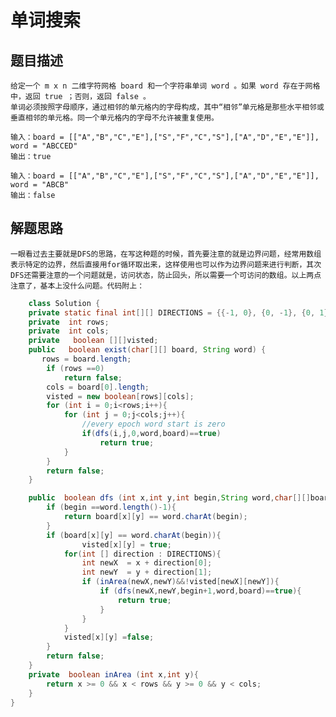 # 单词搜索
## 题目描述
    给定一个 m x n 二维字符网格 board 和一个字符串单词 word 。如果 word 存在于网格中，返回 true ；否则，返回 false 。
    单词必须按照字母顺序，通过相邻的单元格内的字母构成，其中“相邻”单元格是那些水平相邻或垂直相邻的单元格。同一个单元格内的字母不允许被重复使用。

    输入：board = [["A","B","C","E"],["S","F","C","S"],["A","D","E","E"]], word = "ABCCED"
    输出：true
    
    输入：board = [["A","B","C","E"],["S","F","C","S"],["A","D","E","E"]], word = "ABCB"
    输出：false
## 解题思路

    一眼看过去主要就是DFS的思路，在写这种题的时候，首先要注意的就是边界问题，经常用数组表示特定的边界，然后直接用for循环取出来，这样使用也可以作为边界问题来进行判断，其次DFS还需要注意的一个问题就是，访问状态，防止回头，所以需要一个可访问的数组。以上两点注意了，基本上没什么问题。代码附上：
    
```Java
    class Solution {
    private static final int[][] DIRECTIONS = {{-1, 0}, {0, -1}, {0, 1}, {1, 0}};
    private  int rows;
    private  int cols;
    private   boolean [][]visted;
    public   boolean exist(char[][] board, String word) {
       rows = board.length;
        if (rows ==0)
            return false;
        cols = board[0].length;
        visted = new boolean[rows][cols];
        for (int i = 0;i<rows;i++){
            for (int j = 0;j<cols;j++){
                //every epoch word start is zero
                if(dfs(i,j,0,word,board)==true)
                    return true;
            }
        }
        return false;
    }

    public  boolean dfs (int x,int y,int begin,String word,char[][]board){
        if (begin ==word.length()-1){
            return board[x][y] == word.charAt(begin);
        }
        if (board[x][y] == word.charAt(begin)){
                visted[x][y] = true;
            for(int [] direction : DIRECTIONS){
                int newX  = x + direction[0];
                int newY  = y + direction[1];
                if (inArea(newX,newY)&&!visted[newX][newY]){
                    if (dfs(newX,newY,begin+1,word,board)==true){
                        return true;
                    }
                }
            }
            visted[x][y] =false;
        }
        return false;
    }
    private  boolean inArea (int x,int y){
        return x >= 0 && x < rows && y >= 0 && y < cols;
    }
}
```
